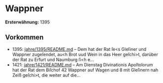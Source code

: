 # Wappner

**Ersterwähnung:** 1395

## Vorkommen
- 1395: [jahre/1395/README.md](../jahre/1395/README.md) – Dem hat der Rat ſe<s Gleſiner und Wappner
zugeſendet, au<h Brot uud Wein in das Heer geſchi>t,
darüber der Rat zu Erfurt und Naumburg ſi<h e...
- 1421: [jahre/1421/README.md](../jahre/1421/README.md) – Am Dienstag Divinationis Apoſtolorum hat der Rat
dem Biſchof 42 Wappner auf Wagen und 8 mit Gleſinern
nah Zeiß geſchi>t, die weiter auf die...
